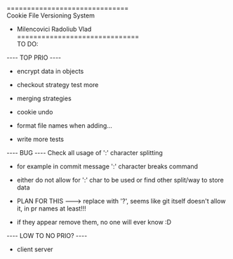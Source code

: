 ==============================</br>
Cookie File Versioning System</br>
- Milencovici Radoliub Vlad</br>
==============================</br>
TO DO:

---- TOP PRIO ----
 
- encrypt data in objects

- checkout strategy test more

- merging strategies

- cookie undo

- format file names when adding...

- write more tests

---- BUG ---- 
Check all usage of ':' character splitting
- for example in commit message ':' character breaks command

- either do not allow for ':' char to be used or find other split/way to store data

- PLAN FOR THIS ---> replace with '?', seems like git itself doesn't allow it, in pr names at least!!!

- if they appear remove them, no one will ever know :D


---- LOW TO NO PRIO? ----
- client server
